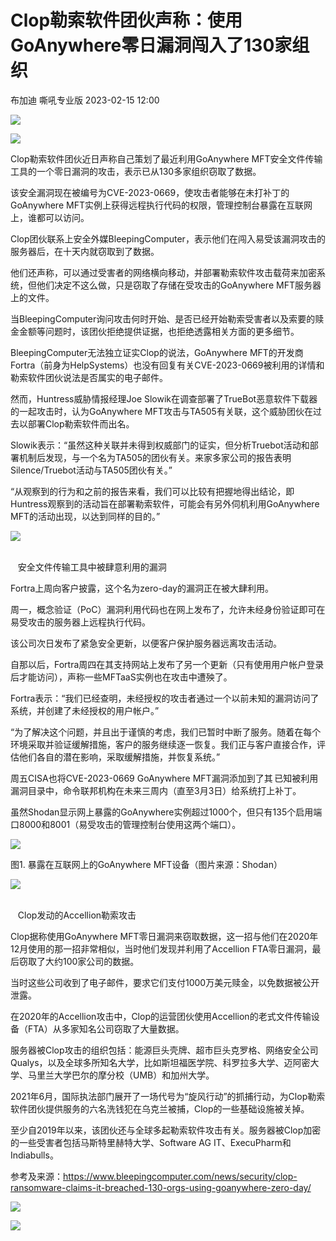 #  Clop勒索软件团伙声称：使用GoAnywhere零日漏洞闯入了130家组织   
布加迪  嘶吼专业版   2023-02-15 12:00  
  
![](https://mmbiz.qpic.cn/mmbiz_gif/wpkib3J60o297rwgIksvLibPOwR24tqI8dGRUah80YoBLjTBJgws2n0ibdvfvv3CCm0MIOHTAgKicmOB4UHUJ1hH5g/640?wx_fmt=gif "")  
  
![](https://mmbiz.qpic.cn/sz_mmbiz_png/wpkib3J60o2iblEn9ZRCteyGQ2Q4oEULMqku2J1BCibCaVy0zsM8CoibtW7y6Z5aZuajq5cl1y92eGGfYTrQgR7WKw/640?wx_fmt=png "")  
  
Clop勒索软件团伙近日声称自己策划了最近利用GoAnywhere MFT安全文件传输工具的一个零日漏洞的攻击，表示已从130多家组织窃取了数据。  
  
该安全漏洞现在被编号为CVE-2023-0669，使攻击者能够在未打补丁的GoAnywhere MFT实例上获得远程执行代码的权限，管理控制台暴露在互联网上，谁都可以访问。  
  
Clop团伙联系上安全外媒BleepingComputer，表示他们在闯入易受该漏洞攻击的服务器后，在十天内就窃取到了数据。  
  
他们还声称，可以通过受害者的网络横向移动，并部署勒索软件攻击载荷来加密系统，但他们决定不这么做，只是窃取了存储在受攻击的GoAnywhere MFT服务器上的文件。  
  
当BleepingComputer询问攻击何时开始、是否已经开始勒索受害者以及索要的赎金金额等问题时，该团伙拒绝提供证据，也拒绝透露相关方面的更多细节。  
  
BleepingComputer无法独立证实Clop的说法，GoAnywhere MFT的开发商Fortra（前身为HelpSystems）也没有回复有关CVE-2023-0669被利用的详情和勒索软件团伙说法是否属实的电子邮件。  
  
然而，Huntress威胁情报经理Joe Slowik在调查部署了TrueBot恶意软件下载器的一起攻击时，认为GoAnywhere MFT攻击与TA505有关联，这个威胁团伙在过去以部署Clop勒索软件而出名。  
  
Slowik表示：“虽然这种关联并未得到权威部门的证实，但分析Truebot活动和部署机制后发现，与一个名为TA505的团伙有关。来家多家公司的报告表明Silence/Truebot活动与TA505团伙有关。”  
  
“从观察到的行为和之前的报告来看，我们可以比较有把握地得出结论，即Huntress观察到的活动旨在部署勒索软件，可能会有另外伺机利用GoAnywhere MFT的活动出现，以达到同样的目的。”  
  
![](https://mmbiz.qpic.cn/sz_mmbiz_png/wpkib3J60o2iblEn9ZRCteyGQ2Q4oEULMqyyozNeWWAiaQq75EW0IJmJvfuOP3MXhPr3jONf84p34WibkqNTBD0YWw/640?wx_fmt=png "")  
      

    安全文件传输工具中被肆意利用的漏洞  
  
Fortra上周向客户披露，这个名为zero-day的漏洞正在被大肆利用。  
  
周一，概念验证（PoC）漏洞利用代码也在网上发布了，允许未经身份验证即可在易受攻击的服务器上远程执行代码。  
  
该公司次日发布了紧急安全更新，以便客户保护服务器远离攻击活动。  
  
自那以后，Fortra周四在其支持网站上发布了另一个更新（只有使用用户帐户登录后才能访问），声称一些MFTaaS实例也在攻击中遭殃了。  
  
Fortra表示：“我们已经查明，未经授权的攻击者通过一个以前未知的漏洞访问了系统，并创建了未经授权的用户帐户。”  
  
“为了解决这个问题，并且出于谨慎的考虑，我们已暂时中断了服务。随着在每个环境采取并验证缓解措施，客户的服务继续逐一恢复。我们正与客户直接合作，评估他们各自的潜在影响，采取缓解措施，并恢复系统。”  
  
周五CISA也将CVE-2023-0669 GoAnywhere MFT漏洞添加到了其 已知被利用漏洞目录中，命令联邦机构在未来三周内（直至3月3日）给系统打上补丁。  
  
虽然Shodan显示网上暴露的GoAnywhere实例超过1000个，但只有135个启用端口8000和8001（易受攻击的管理控制台使用这两个端口）。  
  
![](https://mmbiz.qpic.cn/sz_mmbiz_jpg/wpkib3J60o2iblEn9ZRCteyGQ2Q4oEULMqp26GsMouXNqnjBLZSiczfCibicFhIEFDs94SsrjxHkYBVFcibU8pjWlEag/640?wx_fmt=jpeg "")  
  
图1. 暴露在互联网上的GoAnywhere MFT设备（图片来源：Shodan）  
  
![](https://mmbiz.qpic.cn/sz_mmbiz_png/wpkib3J60o2iblEn9ZRCteyGQ2Q4oEULMqyyozNeWWAiaQq75EW0IJmJvfuOP3MXhPr3jONf84p34WibkqNTBD0YWw/640?wx_fmt=png "")  
      

    Clop发动的Accellion勒索攻击  
  
Clop据称使用GoAnywhere MFT零日漏洞来窃取数据，这一招与他们在2020年12月使用的那一招非常相似，当时他们发现并利用了Accellion FTA零日漏洞，最后窃取了大约100家公司的数据。  
  
当时这些公司收到了电子邮件，要求它们支付1000万美元赎金，以免数据被公开泄露。  
  
在2020年的Accellion攻击中，Clop的运营团伙使用Accellion的老式文件传输设备（FTA）从多家知名公司窃取了大量数据。  
  
服务器被Clop攻击的组织包括：能源巨头壳牌、超市巨头克罗格、网络安全公司Qualys，以及全球多所知名大学，比如斯坦福医学院、科罗拉多大学、迈阿密大学、马里兰大学巴尔的摩分校（UMB）和加州大学。  
  
2021年6月，国际执法部门展开了一场代号为“旋风行动”的抓捕行动，为Clop勒索软件团伙提供服务的六名洗钱犯在乌克兰被捕，Clop的一些基础设施被关掉。  
  
至少自2019年以来，该团伙还与全球多起勒索软件攻击有关。服务器被Clop加密的一些受害者包括马斯特里赫特大学、Software AG IT、ExecuPharm和Indiabulls。  
  
参考及来源：https://www.bleepingcomputer.com/news/security/clop-ransomware-claims-it-breached-130-orgs-using-goanywhere-zero-day/  
  
![](https://mmbiz.qpic.cn/sz_mmbiz_png/wpkib3J60o2iblEn9ZRCteyGQ2Q4oEULMqsJFTjIcGCoMGHEoE9Q4tqmTmVvmcibJxDibhgmia4akWj81QnDZodRibibA/640?wx_fmt=png "")  
  
![](https://mmbiz.qpic.cn/sz_mmbiz_png/wpkib3J60o2icEjy5ZrpCcgr4BicXicPv08DSsrgibDcJQpvwkZoO4OqdIpJNhj6TO5xV0ic0AnVf7f2kcPnNevQlTtQ/640?wx_fmt=png "")  
  
  
